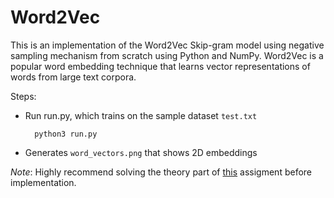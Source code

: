 # Word2Vec
This is an implementation of the Word2Vec Skip-gram model using negative sampling mechanism from scratch using Python and NumPy. Word2Vec is a popular word embedding technique that learns vector representations of words from large text corpora.

Steps:
- Run run.py, which trains on the sample dataset `test.txt`
        
        python3 run.py
- Generates `word_vectors.png` that shows 2D embeddings

*Note*: Highly recommend solving the theory part of [this](https://web.stanford.edu/class/archive/cs/cs224n/cs224n.1194/assignments/a2.pdf) assigment before implementation.